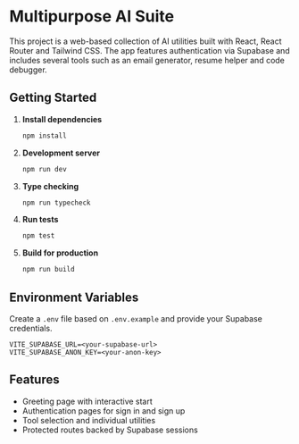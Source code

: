 # Multipurpose AI Suite

This project is a web-based collection of AI utilities built with React, React Router and Tailwind CSS. The app features authentication via Supabase and includes several tools such as an email generator, resume helper and code debugger.

## Getting Started

1. **Install dependencies**
   ```bash
   npm install
   ```

2. **Development server**
   ```bash
   npm run dev
   ```

3. **Type checking**
   ```bash
   npm run typecheck
   ```

4. **Run tests**
   ```bash
   npm test
   ```

5. **Build for production**
   ```bash
   npm run build
   ```

## Environment Variables

Create a `.env` file based on `.env.example` and provide your Supabase credentials.

```
VITE_SUPABASE_URL=<your-supabase-url>
VITE_SUPABASE_ANON_KEY=<your-anon-key>
```

## Features

- Greeting page with interactive start
- Authentication pages for sign in and sign up
- Tool selection and individual utilities
- Protected routes backed by Supabase sessions

